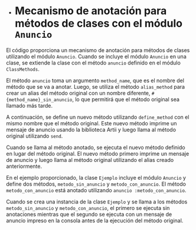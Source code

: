 - # Mecanismo de anotación para métodos de clases con el módulo `Anuncio`

El código proporciona un mecanismo de anotación para métodos de clases utilizando el módulo `Anuncio`. Cuando se incluye el módulo `Anuncio` en una clase, se extiende la clase con el método `anuncio` definido en el módulo `ClassMethods`.

El método `anuncio` toma un argumento `method_name`, que es el nombre del método que se va a anotar. Luego, se utiliza el método `alias_method` para crear un alias del método original con un nombre diferente, `#{method_name}_sin_anuncio`, lo que permitirá que el método original sea llamado más tarde.

A continuación, se define un nuevo método utilizando `define_method` con el mismo nombre que el método original. Este nuevo método imprime un mensaje de anuncio usando la biblioteca Artii y luego llama al método original utilizando `send`.

Cuando se llama al método anotado, se ejecuta el nuevo método definido en lugar del método original. El nuevo método primero imprime un mensaje de anuncio y luego llama al método original utilizando el alias creado anteriormente.

En el ejemplo proporcionado, la clase `Ejemplo` incluye el módulo `Anuncio` y define dos métodos, `metodo_sin_anuncio` y `metodo_con_anuncio`. El método `metodo_con_anuncio` está anotado utilizando `anuncio :metodo_con_anuncio`.

Cuando se crea una instancia de la clase `Ejemplo` y se llama a los métodos `metodo_sin_anuncio` y `metodo_con_anuncio`, el primero se ejecuta sin anotaciones mientras que el segundo se ejecuta con un mensaje de anuncio impreso en la consola antes de la ejecución del método original.